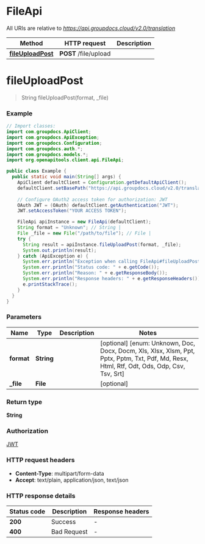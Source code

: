 # FileApi

All URIs are relative to *https://api.groupdocs.cloud/v2.0/translation*

| Method | HTTP request | Description |
|------------- | ------------- | -------------|
| [**fileUploadPost**](FileApi.md#fileUploadPost) | **POST** /file/upload |  |


<a id="fileUploadPost"></a>
# **fileUploadPost**
> String fileUploadPost(format, _file)



### Example
```java
// Import classes:
import com.groupdocs.ApiClient;
import com.groupdocs.ApiException;
import com.groupdocs.Configuration;
import com.groupdocs.auth.*;
import com.groupdocs.models.*;
import org.openapitools.client.api.FileApi;

public class Example {
  public static void main(String[] args) {
    ApiClient defaultClient = Configuration.getDefaultApiClient();
    defaultClient.setBasePath("https://api.groupdocs.cloud/v2.0/translation");
    
    // Configure OAuth2 access token for authorization: JWT
    OAuth JWT = (OAuth) defaultClient.getAuthentication("JWT");
    JWT.setAccessToken("YOUR ACCESS TOKEN");

    FileApi apiInstance = new FileApi(defaultClient);
    String format = "Unknown"; // String | 
    File _file = new File("/path/to/file"); // File | 
    try {
      String result = apiInstance.fileUploadPost(format, _file);
      System.out.println(result);
    } catch (ApiException e) {
      System.err.println("Exception when calling FileApi#fileUploadPost");
      System.err.println("Status code: " + e.getCode());
      System.err.println("Reason: " + e.getResponseBody());
      System.err.println("Response headers: " + e.getResponseHeaders());
      e.printStackTrace();
    }
  }
}
```

### Parameters

| Name | Type | Description  | Notes |
|------------- | ------------- | ------------- | -------------|
| **format** | **String**|  | [optional] [enum: Unknown, Doc, Docx, Docm, Xls, Xlsx, Xlsm, Ppt, Pptx, Pptm, Txt, Pdf, Md, Resx, Html, Rtf, Odt, Ods, Odp, Csv, Tsv, Srt] |
| **_file** | **File**|  | [optional] |

### Return type

**String**

### Authorization

[JWT](../README.md#JWT)

### HTTP request headers

 - **Content-Type**: multipart/form-data
 - **Accept**: text/plain, application/json, text/json

### HTTP response details
| Status code | Description | Response headers |
|-------------|-------------|------------------|
| **200** | Success |  -  |
| **400** | Bad Request |  -  |

